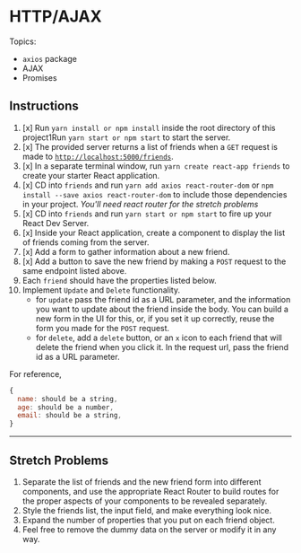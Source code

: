 # HTTP/AJAX

Topics:

* `axios` package
* AJAX
* Promises

## Instructions

1. [x] Run `yarn install or npm install` inside the root directory of this project1Run `yarn start or npm start` to start the server.
1. [x] The provided server returns a list of friends when a `GET` request is made to [`http://localhost:5000/friends`](http://localhost:5000/friends).
1. [x]  In a separate terminal window, run `yarn create react-app friends` to create your starter React application.
1. [x] CD into `friends` and run `yarn add axios react-router-dom` or `npm install --save axios react-router-dom` to include those dependencies in your project. _You'll need react router for the stretch problems_
1. [x] CD into `friends` and run `yarn start or npm start` to fire up your React Dev Server.
1. [x] Inside your React application, create a component to display the list of friends coming from the server.
1. [x] Add a form to gather information about a new friend.
1. [x] Add a button to save the new friend by making a `POST` request to the same endpoint listed above.
1.  Each `friend` should have the properties listed below.
1.  Implement `Update` and `Delete` functionality.
    * for `update` pass the friend id as a URL parameter, and the information you want to update about the friend inside the body. You can build a new form in the UI for this, or, if you set it up correctly, reuse the form you made for the `POST` request.
    * for `delete`, add a `delete` button, or an `x` icon to each friend that will delete the friend when you click it. In the request url, pass the friend id as a URL parameter.
 
For reference, 
```js
{
  name: should be a string,
  age: should be a number,
  email: should be a string,
}
```

---

## Stretch Problems

1.  Separate the list of friends and the new friend form into different components, and use the appropriate React Router to build routes for the proper aspects of your components to be revealed separately.
1.  Style the friends list, the input field, and make everything look nice.
1.  Expand the number of properties that you put on each friend object.
1.  Feel free to remove the dummy data on the server or modify it in any way.
